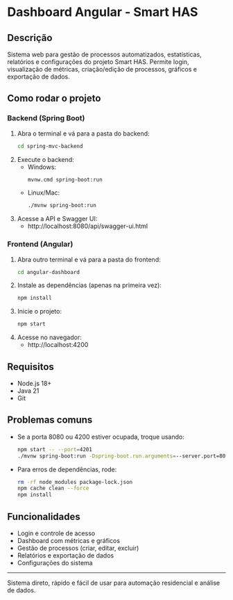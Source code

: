 # Dashboard Angular - Smart HAS

## Descrição
Sistema web para gestão de processos automatizados, estatísticas, relatórios e configurações do projeto Smart HAS. Permite login, visualização de métricas, criação/edição de processos, gráficos e exportação de dados.

## Como rodar o projeto

### Backend (Spring Boot)
1. Abra o terminal e vá para a pasta do backend:
   ```bash
   cd spring-mvc-backend
   ```
2. Execute o backend:
   - Windows:
     ```bash
     mvnw.cmd spring-boot:run
     ```
   - Linux/Mac:
     ```bash
     ./mvnw spring-boot:run
     ```
3. Acesse a API e Swagger UI:
   - http://localhost:8080/api/swagger-ui.html

### Frontend (Angular)
1. Abra outro terminal e vá para a pasta do frontend:
   ```bash
   cd angular-dashboard
   ```
2. Instale as dependências (apenas na primeira vez):
   ```bash
   npm install
   ```
3. Inicie o projeto:
   ```bash
   npm start
   ```
4. Acesse no navegador:
   - http://localhost:4200

## Requisitos
- Node.js 18+
- Java 21
- Git

## Problemas comuns
- Se a porta 8080 ou 4200 estiver ocupada, troque usando:
  ```bash
  npm start -- --port=4201
  ./mvnw spring-boot:run -Dspring-boot.run.arguments=--server.port=8081
  ```
- Para erros de dependências, rode:
  ```bash
  rm -rf node_modules package-lock.json
  npm cache clean --force
  npm install
  ```

## Funcionalidades
- Login e controle de acesso
- Dashboard com métricas e gráficos
- Gestão de processos (criar, editar, excluir)
- Relatórios e exportação de dados
- Configurações do sistema

---
Sistema direto, rápido e fácil de usar para automação residencial e análise de dados.